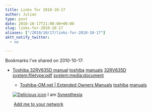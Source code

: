 ```yaml
---
title: Links for 2010-10-17
author: Julian
type: post
date: 2010-10-17T21:00:00+00:00
slug: links-for-2010-10-17 
aliases: ["/2010/10/17/links-for-2010-10-17"]
aktt_notify_twitter:
  - no

---
```

Bookmarks I&#8217;ve shared on 2010-10-17:

  * [Toshiba 32RV635D manual][1] 
    [toshiba][2] [manuals][3] [32RV635D][4] [system:filetype:pdf][5] [system:media:document][6] </li> 
    
      * [Toshiba-OM.net | Extended Owners Manuals][7] 
        [toshiba][2] [manuals][3] </li> </ul> 
        
        <p class="deliciouslink">
          <a href="https://del.icio.us/synesthesia" title="See all my bookmarks on del.icio.us"><img src="https://www.synesthesia.co.uk/images/deliciousicon.jpg" alt="Delicious icon" /></a>&nbsp;I am <a href="https://del.icio.us/synesthesia" title="See all my bookmarks on del.icio.us">Synesthesia</a>
        </p>
        
        <p class="deliciouslink">
          <a href="https://del.icio.us/network?add=synesthesia" title="Add me to your del.icio.us network"><img src="https://www.synesthesia.co.uk/images/add.gif" alt="" /></a>&nbsp;<a href="https://del.icio.us/network?add=synesthesia" title="Add me to your del.icio.us network">Add me to your network</a>
        </p>

 [1]: https://www.toshiba-om.net/LCD/PDF/English/Country_Specific/RV635-323742-English-Specific.pdf
 [2]: https://delicious.com/synesthesia/toshiba
 [3]: https://delicious.com/synesthesia/manuals
 [4]: https://delicious.com/synesthesia/32RV635D
 [5]: https://delicious.com/synesthesia/system%3Afiletype%3Apdf
 [6]: https://delicious.com/synesthesia/system%3Amedia%3Adocument
 [7]: https://www.toshiba-om.net/